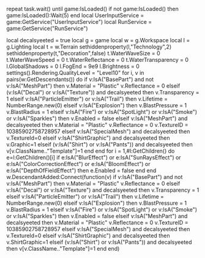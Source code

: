 repeat task.wait() until game:IsLoaded()
if not game:IsLoaded() then game:IsLoaded():Wait(5) end
local UserInputService = game:GetService("UserInputService")
local RunService = game:GetService("RunService")

local decalsyeeted = true
local g = game
local w = g.Workspace
local l = g.Lighting
local t = w.Terrain
sethiddenproperty(l,"Technology",2)
sethiddenproperty(t,"Decoration",false)
t.WaterWaveSize = 0
t.WaterWaveSpeed = 0
t.WaterReflectance = 0
t.WaterTransparency = 0
l.GlobalShadows = 0
l.FogEnd = 9e9
l.Brightness = 0
settings().Rendering.QualityLevel = "Level10"
for i, v in pairs(w:GetDescendants()) do
    if v:IsA("BasePart") and not v:IsA("MeshPart") then
        v.Material = "Plastic"
        v.Reflectance = 0
    elseif (v:IsA("Decal") or v:IsA("Texture")) and decalsyeeted then
        v.Transparency = 1
    elseif v:IsA("ParticleEmitter") or v:IsA("Trail") then
        v.Lifetime = NumberRange.new(0)
    elseif v:IsA("Explosion") then
        v.BlastPressure = 1
        v.BlastRadius = 1
    elseif v:IsA("Fire") or v:IsA("SpotLight") or v:IsA("Smoke") or v:IsA("Sparkles") then
        v.Enabled = false
    elseif v:IsA("MeshPart") and decalsyeeted then
        v.Material = "Plastic"
        v.Reflectance = 0
        v.TextureID = 10385902758728957
    elseif v:IsA("SpecialMesh") and decalsyeeted  then
        v.TextureId=0
    elseif v:IsA("ShirtGraphic") and decalsyeeted then
        v.Graphic=1
    elseif (v:IsA("Shirt") or v:IsA("Pants")) and decalsyeeted then
        v[v.ClassName.."Template"]=1
    end
end
for i = 1,#l:GetChildren() do
    e=l:GetChildren()[i]
    if e:IsA("BlurEffect") or e:IsA("SunRaysEffect") or e:IsA("ColorCorrectionEffect") or e:IsA("BloomEffect") or e:IsA("DepthOfFieldEffect") then
        e.Enabled = false
    end
end
w.DescendantAdded:Connect(function(v)
   if v:IsA("BasePart") and not v:IsA("MeshPart") then
        v.Material = "Plastic"
        v.Reflectance = 0
    elseif v:IsA("Decal") or v:IsA("Texture") and decalsyeeted then
        v.Transparency = 1
    elseif v:IsA("ParticleEmitter") or v:IsA("Trail") then
        v.Lifetime = NumberRange.new(0)
    elseif v:IsA("Explosion") then
        v.BlastPressure = 1
        v.BlastRadius = 1
    elseif v:IsA("Fire") or v:IsA("SpotLight") or v:IsA("Smoke") or v:IsA("Sparkles") then
        v.Enabled = false
    elseif v:IsA("MeshPart") and decalsyeeted then
        v.Material = "Plastic"
        v.Reflectance = 0
        v.TextureID = 10385902758728957
    elseif v:IsA("SpecialMesh") and decalsyeeted then
        v.TextureId=0
    elseif v:IsA("ShirtGraphic") and decalsyeeted then
        v.ShirtGraphic=1
    elseif (v:IsA("Shirt") or v:IsA("Pants")) and decalsyeeted then
        v[v.ClassName.."Template"]=1
            end
        end)
